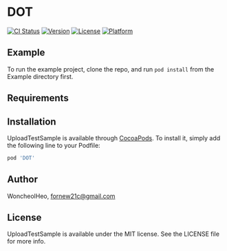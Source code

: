 # DOT

[![CI Status](https://img.shields.io/travis/WoncheolHeo/UploadTestSample.svg?style=flat)](https://travis-ci.org/WoncheolHeo/UploadTestSample)
[![Version](https://img.shields.io/cocoapods/v/UploadTestSample.svg?style=flat)](https://cocoapods.org/pods/UploadTestSample)
[![License](https://img.shields.io/cocoapods/l/UploadTestSample.svg?style=flat)](https://cocoapods.org/pods/UploadTestSample)
[![Platform](https://img.shields.io/cocoapods/p/UploadTestSample.svg?style=flat)](https://cocoapods.org/pods/UploadTestSample)

## Example

To run the example project, clone the repo, and run `pod install` from the Example directory first.

## Requirements

## Installation

UploadTestSample is available through [CocoaPods](https://cocoapods.org). To install
it, simply add the following line to your Podfile:

```ruby
pod 'DOT'
```

## Author

WoncheolHeo, fornew21c@gmail.com

## License

UploadTestSample is available under the MIT license. See the LICENSE file for more info.
